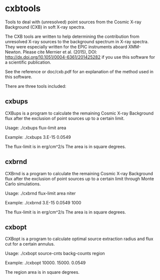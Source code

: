 # cxbtools
Tools to deal with (unresolved) point sources from the Cosmic X-ray Background (CXB) in soft X-ray spectra.

The CXB tools are written to help determining the contribution from unresolved X-ray sources to the 
background spectrum in X-ray spectra. They were especially written for the EPIC instruments aboard 
XMM-Newton. Please cite Mernier et al. (2015), DOI: http://dx.doi.org/10.1051/0004-6361/201425282 if 
you use this software for a scientific publication.

See the reference or doc/cxb.pdf for an explanation of the method used in this software.

There are three tools included:

## cxbups
CXBups is a program to calculate the remaining Cosmic X-ray Background
flux after the exclusion of point sources up to a certain limit.

  Usage:
    ./cxbups flux-limit area

  Example:
    ./cxbups 3.E-15 0.0549

The flux-limit is in erg/cm^2/s
The area is in square degrees.

## cxbrnd
CXBrnd is a program to calculate the remaining Cosmic X-ray Background
flux after the exclusion of point sources up to a certain limit through
Monte Carlo simulations.

  Usage:
    ./cxbrnd flux-limit area niter

  Example:
    ./cxbrnd 3.E-15 0.0549 1000

The flux-limit is in erg/cm^2/s
The area is in square degrees.

## cxbopt
CXBopt is a program to calculate optimal source extraction radius
and flux cut for a certain annulus.

  Usage:
    ./cxbopt source-cnts backg-counts region

  Example:
    ./cxbopt 10000. 15000. 0.0549

The region area is in square degrees.


